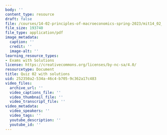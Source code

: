```yaml
---
body: ''
content_type: resource
draft: false
file: /courses/14-02-principles-of-macroeconomics-spring-2023/mit14_02_s23_quiz2.pdf
file_size: 193740
file_type: application/pdf
image_metadata:
  caption: ''
  credit: ''
  image-alt: ''
learning_resource_types:
- Exams with Solutions
license: https://creativecommons.org/licenses/by-nc-sa/4.0/
resourcetype: Document
title: Quiz 02 with solutions
uid: 252350a2-534a-46c4-b705-9c362a17c483
video_files:
  archive_url: ''
  video_captions_file: ''
  video_thumbnail_file: ''
  video_transcript_file: ''
video_metadata:
  video_speakers: ''
  video_tags: ''
  youtube_description: ''
  youtube_id: ''
---
```

